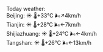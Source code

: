 Today weather:  
Beijing: ☀️   🌡️+33°C 🌬️↗4km/h  
Tianjin: ☀️   🌡️+28°C 🌬️←7km/h  
Shijiazhuang: ☀️   🌡️+24°C 🌬️←4km/h  
Tangshan: ☀️   🌡️+26°C 🌬️←13km/h  
